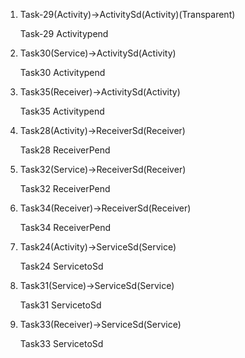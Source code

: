 1) Task-29(Activity)->ActivitySd(Activity)(Transparent)

	Task-29				Activitypend


2) Task30(Service)->ActivitySd(Activity)

	Task30				Activitypend


3) Task35(Receiver)->ActivitySd(Activity)

	Task35				Activitypend


4) Task28(Activity)->ReceiverSd(Receiver)

	Task28				ReceiverPend


5) Task32(Service)->ReceiverSd(Receiver)

	Task32				ReceiverPend


6) Task34(Receiver)->ReceiverSd(Receiver)

	Task34				ReceiverPend


7) Task24(Activity)->ServiceSd(Service)

	Task24				ServicetoSd



8) Task31(Service)->ServiceSd(Service)

	Task31				ServicetoSd



9) Task33(Receiver)->ServiceSd(Service)

	Task33				ServicetoSd


